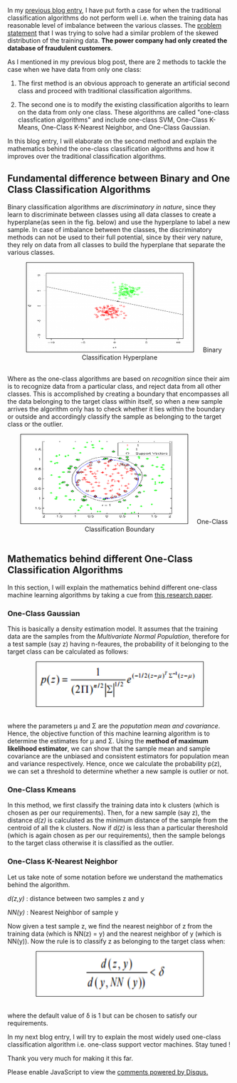 <!-- 
.. title: One-Class Classification Algorithms
.. slug: one-class-classification-algorithms
.. date: 2017-01-22 12:13:21 UTC+05:30
.. tags: Machine Learning, Application of Novelty Detection Algorithms to predict Electricity Theft, Data Science
.. category: 
.. link: 
.. description: 
.. type: text
-->

In my [previous blog entry](/posts/when-does-traditional-classification-algorithm-fail/), I have put forth a case for when the traditional classification algorithms do not perform well i.e. when the training data has reasonable level of imbalance between the various classes. The [problem statement](https://drive.google.com/file/d/0B2oOdWdSJWa1NF8ySXhvR1ZvODA/view?usp=sharing) that I was trying to solve had a similar problem of the skewed distribution of the training data. **The power company had only created the database of fraudulent customers**. 

As I mentioned in my previous blog post, there are 2 methods to tackle the case when we have data from only one class:

1. The first method is an obvious approach to generate an artificial second class and proceed with traditional classification algorithms.

2. The second one is to modify the existing classification algoriths to learn on the data from only one class. These algorithms are called "one-class classfication algorithms" and include one-class SVM, One-Class K-Means, One-Class K-Nearest Neighbor, and One-Class Gaussian.

In this blog entry, I will elaborate on the second method and explain the mathematics behind the one-class classification algorithms and how it improves over the traditional classification algorithms. 

## Fundamental difference between Binary and One Class Classification Algorithms

Binary classification algorithms are *discriminatory in nature*, since they learn to discriminate between classes using all data classes to create a hyperplane(as seen in the fig. below) and use the hyperplane to label a new sample. In case of imbalance between the classes, the discriminatory methods can not be used to their full potential, since by their very nature, they rely on data from all classes to build the hyperplane that separate the various classes.

<center><img src="/images/binaryClassification.png" alt="Binary Classification Hyperplane" height="200px" width="375px" border="1px" style="margin: 0px 20px">Binary Classification Hyperplane</center><br/>

Where as the one-class algorithms are based on *recognition* since their aim is to recognize data from a particular class, and reject data from all other classes. This is accomplished by creating a boundary that encompasses all the data belonging to the target class within itself, so when a new sample arrives the algorithm only has to check whether it lies within the boundary or outside and accordingly classify the sample as belonging to the target class or the outlier.

<center><img src="/images/oneClassClassification.png" alt="One-Class Classification Boundary" height="200px" width="375px" border="1px" style="margin: 0px 20px">One-Class Classification Boundary</center><br/>

## Mathematics behind different One-Class Classification Algorithms

In this section, I will explain the mathematics behind different one-class machine learning algorithms by taking a cue from [this research paper](http://file.scirp.org/pdf/JBiSE20100300003_45072138.pdf).

### **One-Class Gaussian**

This is basically a density estimation model. It assumes that the training data are the samples from the *Multivariate Normal Population*, therefore for a test sample (say z) having n-feaures, the probability of it belonging to the target class can be calculated as follows:

<center><img src="/images/one-classGaussian.png" alt="one-class gaussian" height="100px" width="375px" border="1px" style="margin: 0px 20px"></center><br/>

where the parameters &mu; and &Sigma; are the *poputation mean and covariance*. Hence, the objective function of this machine learning algorithm is to determine the estimates for &mu; and &Sigma;. Using the **method of maximum likelihood estimator**, we can show that the sample mean and sample covariance are the unbiased and consistent estimators for population mean and variance respectively. Hence, once we calculate the probability p(z), we can set a threshold to determine whether a new sample is outlier or not.

### **One-Class Kmeans**
 
In this method, we first classify the training data into k clusters (which is chosen as per our requirements). Then, for a new sample (say z), the distance *d(z)* is calculated as the minimum distance of the sample from the centroid of all the k clusters. Now if *d(z)* is less than a particular thereshold (which is again chosen as per our requirements), then the sample belongs to the target class otherwise it is classified as the outlier.

### **One-Class K-Nearest Neighbor**

Let us take note of some notation before we understand the mathematics behind the algorithm.

*d(z,y)* : distance between two samples z and y

*NN(y)* : Nearest Neighbor of sample y

Now given a test sample z, we find the nearest neighbor of z from the training data (which is NN(z) = y) and the nearest neighbor of y (which is NN(y)). Now the rule is to classify z as belonging to the target class when:

<center><img src="/images/K-NearestNeighbor.png" alt="K-Nearest Neighbor" height="100px" width="375px" border="1px" style="margin: 0px 20px"></center><br/>

where the default value of &delta; is 1 but can be chosen to satisfy our requirements.
 
In my next blog entry, I will try to explain the most widely used one-class classification algorithm i.e. one-class support vector machines. Stay tuned !

Thank you very much for making it this far.











<div id="disqus_thread"></div>
<script>
/**
* RECOMMENDED CONFIGURATION VARIABLES: EDIT AND UNCOMMENT THE SECTION BELOW TO INSERT DYNAMIC VALUES FROM YOUR PLATFORM OR CMS.
* LEARN WHY DEFINING THESE VARIABLES IS IMPORTANT: https://disqus.com/admin/universalcode/#configuration-variables
*/
/*
var disqus_config = function () {
this.page.url = PAGE_URL; // Replace PAGE_URL with your page's canonical URL variable
this.page.identifier = PAGE_IDENTIFIER; // Replace PAGE_IDENTIFIER with your page's unique identifier variable
};
*/
(function() { // DON'T EDIT BELOW THIS LINE
var d = document, s = d.createElement('script');

s.src = '//avoyage.disqus.com/embed.js';

s.setAttribute('data-timestamp', +new Date());
(d.head || d.body).appendChild(s);
})();
</script>
<noscript>Please enable JavaScript to view the <a href="https://disqus.com/?ref_noscript" rel="nofollow">comments powered by Disqus.</a></noscript>